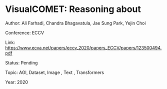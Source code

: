 # VisualCOMET: Reasoning about
Author: Ali Farhadi, Chandra Bhagavatula, Jae Sung Park, Yejin Choi

Conference: ECCV

Link: https://www.ecva.net/papers/eccv_2020/papers_ECCV/papers/123500494.pdf

Status: Pending

Topic: AGI, Dataset, Image , Text , Transformers

Year: 2020

